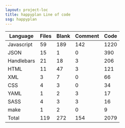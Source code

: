 ```yaml
---
layout: project-loc
title: happyplan Line of code
ssg: happyplan
---
```

<div class="table-responsive">
<table class="table">
<thead><tr>
<th>Language</th>
<th>Files</th>
<th>Blank</th>
<th>Comment</th>
<th>Code</th>
</tr></thead><tbody>
<tr><td>Javascript</td><td> 59</td><td> 189</td><td> 142</td><td> 1220</td></tr>
<tr><td>JSON</td><td> 15</td><td> 1</td><td> 0</td><td> 390</td></tr>
<tr><td>Handlebars</td><td> 21</td><td> 18</td><td> 3</td><td> 206</td></tr>
<tr><td>HTML</td><td> 11</td><td> 47</td><td> 3</td><td> 121</td></tr>
<tr><td>XML</td><td> 3</td><td> 7</td><td> 0</td><td> 66</td></tr>
<tr><td>CSS</td><td> 4</td><td> 3</td><td> 0</td><td> 34</td></tr>
<tr><td>YAML</td><td> 1</td><td> 2</td><td> 3</td><td> 17</td></tr>
<tr><td>SASS</td><td> 4</td><td> 3</td><td> 3</td><td> 16</td></tr>
<tr><td>make</td><td> 1</td><td> 2</td><td> 0</td><td> 9</td></tr>
<tr><td>Total</td><td>119</td><td>272</td><td>154</td><td>2079</td></tr>
</tbody></table></div>
